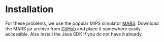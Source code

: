 # Installation

For these problems, we use the popular MIPS simulator [MARS](https://dpetersanderson.github.io/Help/MarsHelpIntro.html). Download the MARS jar archive from [GitHub](https://github.com/dpetersanderson/MARS/releases) and place it somewhere easily accessible. Also install the Java SDK if you do not have it already.
